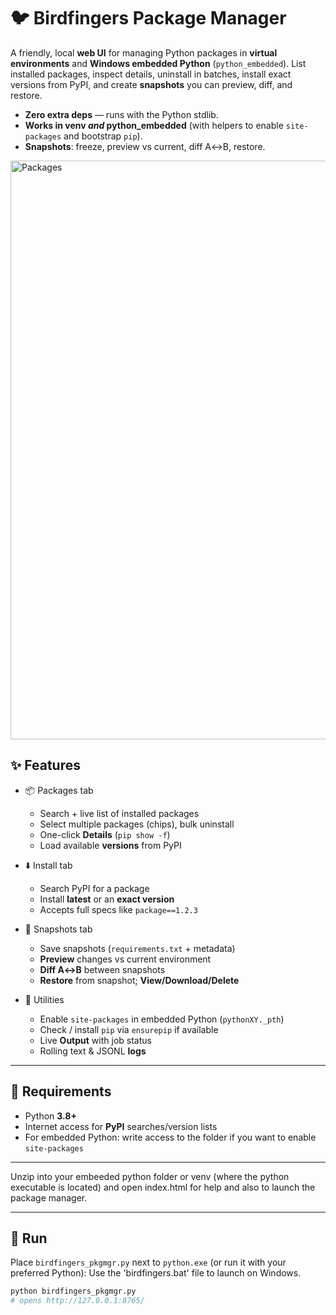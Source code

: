 # 🐦 Birdfingers Package Manager

A friendly, local **web UI** for managing Python packages in **virtual environments** and **Windows embedded Python** (`python_embedded`). List installed packages, inspect details, uninstall in batches, install exact versions from PyPI, and create **snapshots** you can preview, diff, and restore.

- **Zero extra deps** — runs with the Python stdlib.
- **Works in venv _and_ python_embedded** (with helpers to enable `site-packages` and bootstrap `pip`).
- **Snapshots**: freeze, preview vs current, diff A↔B, restore.

<img width="1897" height="926" alt="Packages" src="https://github.com/user-attachments/assets/35b530f8-7eb7-459a-93ab-f555f6d6af60" />


## ✨ Features

- 📦 Packages tab
  - Search + live list of installed packages
  - Select multiple packages (chips), bulk uninstall
  - One-click **Details** (`pip show -f`)
  - Load available **versions** from PyPI

- ⬇️ Install tab
  - Search PyPI for a package
  - Install **latest** or an **exact version**
  - Accepts full specs like `package==1.2.3`

- 🧊 Snapshots tab
  - Save snapshots (`requirements.txt` + metadata)
  - **Preview** changes vs current environment
  - **Diff A↔B** between snapshots
  - **Restore** from snapshot; **View/Download/Delete**

- 🧰 Utilities
  - Enable `site-packages` in embedded Python (`pythonXY._pth`)
  - Check / install `pip` via `ensurepip` if available
  - Live **Output** with job status
  - Rolling text & JSONL **logs**

---

## 🧩 Requirements

- Python **3.8+**
- Internet access for **PyPI** searches/version lists
- For embedded Python: write access to the folder if you want to enable `site-packages`

---

Unzip into your embeeded python folder or venv (where the python executable is located) and open index.html for help and also to launch the package manager.

---

## 🚀 Run

Place `birdfingers_pkgmgr.py` next to `python.exe` (or run it with your preferred Python): Use the 'birdfingers.bat' file to launch on Windows.

```bash
python birdfingers_pkgmgr.py
# opens http://127.0.0.1:8765/

